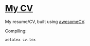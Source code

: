# [My CV](https://macalu.so/cv.pdf)

My resume/CV, built using [awesomeCV](https://github.com/posquit0/Awesome-CV#readme).

Compiling:
```
xelatex cv.tex
```
